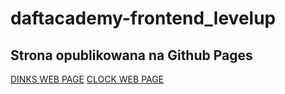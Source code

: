# daftacademy-frontend_levelup

## Strona opublikowana na Github Pages
[DINKS WEB PAGE](https://sowka1995.github.io/daftacademy-frontend_levelup/dinks)
[CLOCK WEB PAGE](https://sowka1995.github.io/daftacademy-frontend_levelup/clock)

